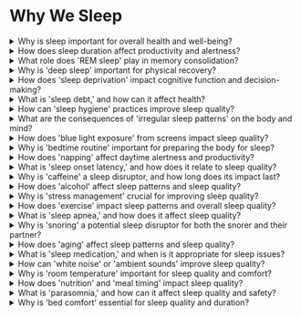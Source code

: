 

# Why We Sleep

<details>
<summary>Why is sleep important for overall health and well-being?</summary>

- Sleep is crucial for physical and mental health.

- It supports cognitive function, mood, and immune system.

- Quality sleep enhances daily performance.

</details>

<details>
<summary>How does sleep duration affect productivity and alertness?</summary>

- Adequate sleep duration improves alertness and productivity.

- Lack of sleep leads to fatigue and decreased focus.

- Quality sleep fosters optimal performance.

</details>

<details>
<summary>What role does 'REM sleep' play in memory consolidation?</summary>

- REM sleep is essential for consolidating and organizing memories.

- It enhances learning and problem-solving abilities.

- REM sleep supports cognitive processing.

</details>

<details>
<summary>Why is 'deep sleep' important for physical recovery?</summary>

- Deep sleep promotes physical recovery and healing.

- It's a time when tissues repair and growth hormones are released.

- Deep sleep is essential for muscle recovery.

</details>

<details>
<summary>How does 'sleep deprivation' impact cognitive function and decision-making?</summary>

- Sleep deprivation impairs cognitive function and decision-making.

- It leads to decreased attention, memory, and problem-solving.

- Quality sleep is crucial for mental clarity.

</details>

<details>
<summary>What is 'sleep debt,' and how can it affect health?</summary>

- Sleep debt accumulates from inadequate sleep over time.

- It can lead to health issues like obesity and heart disease.

- Reducing sleep debt is essential for well-being.

</details>

<details>
<summary>How can 'sleep hygiene' practices improve sleep quality?</summary>

- Sleep hygiene practices include a consistent sleep schedule and a comfortable sleep environment.

- They promote better sleep quality and duration.

- Good sleep hygiene supports restorative sleep.

</details>

<details>
<summary>What are the consequences of 'irregular sleep patterns' on the body and mind?</summary>

- Irregular sleep patterns disrupt circadian rhythms and can lead to health problems.

- They affect mood, cognitive function, and overall well-being.

- Consistent sleep patterns are essential for health.

</details>

<details>
<summary>How does 'blue light exposure' from screens impact sleep quality?</summary>

- Blue light from screens suppresses the production of melatonin.

- It disrupts the sleep-wake cycle and can lead to insomnia.

- Reducing screen time before bed improves sleep quality.

</details>

<details>
<summary>Why is 'bedtime routine' important for preparing the body for sleep?</summary>

- A bedtime routine signals the body that it's time to sleep.

- It helps relax the mind and prepares for restorative sleep.

- Consistent routines improve sleep quality.

</details>

<details>
<summary>How does 'napping' affect daytime alertness and productivity?</summary>

- Short naps can boost daytime alertness and productivity.

- Napping can enhance mood and cognitive function.

- Nap duration and timing impact effectiveness.

</details>

<details>
<summary>What is 'sleep onset latency,' and how does it relate to sleep quality?</summary>

- Sleep onset latency is the time it takes to fall asleep.

- Longer sleep onset latency can indicate sleep problems.

- Reducing stress and relaxation techniques can reduce latency.

</details>

<details>
<summary>Why is 'caffeine' a sleep disruptor, and how long does its impact last?</summary>

- Caffeine disrupts sleep by blocking adenosine receptors.

- Its effects can last for several hours, affecting sleep quality.

- Avoiding caffeine before bedtime is advisable.

</details>

<details>
<summary>How does 'alcohol' affect sleep patterns and sleep quality?</summary>

- Alcohol can disrupt sleep patterns and lead to fragmented sleep.

- It decreases REM sleep and impacts overall sleep quality.

- Moderation and time between drinking and sleep can help.

</details>

<details>
<summary>Why is 'stress management' crucial for improving sleep quality?</summary>

- Stress management techniques reduce anxiety and promote relaxation.

- Reducing stress leads to better sleep quality and duration.

- Mindfulness and relaxation practices support sleep.

</details>

<details>
<summary>How does 'exercise' impact sleep patterns and overall sleep quality?</summary>

- Regular exercise can improve sleep patterns and sleep quality.

- It helps with falling asleep faster and experiencing deeper sleep.

- Exercise supports overall well-being and sleep.

</details>

<details>
<summary>What is 'sleep apnea,' and how does it affect sleep quality?</summary>

- Sleep apnea is a condition characterized by breathing interruptions during sleep.

- It leads to fragmented sleep and decreased oxygen levels.

- Treatment is essential for improving sleep quality.

</details>

<details>
<summary>Why is 'snoring' a potential sleep disruptor for both the snorer and their partner?</summary>

- Snoring can disrupt sleep patterns and lead to poor sleep quality.

- It affects the snorer's breathing and can disturb their partner's sleep.

- Addressing snoring is important for restful sleep.

</details>

<details>
<summary>How does 'aging' affect sleep patterns and sleep quality?</summary>

- Aging can lead to changes in sleep patterns and lighter sleep.

- It may result in more frequent awakenings during the night.

- Healthy sleep habits become increasingly important with age.

</details>

<details>
<summary>What is 'sleep medication,' and when is it appropriate for sleep issues?</summary>

- Sleep medication is prescribed for severe and chronic sleep issues.

- It should be used as a last resort and under medical supervision.

- Non-pharmacological approaches are preferred.

</details>

<details>
<summary>How can 'white noise' or 'ambient sounds' improve sleep quality?</summary>

- White noise or ambient sounds can mask disruptive noises.

- They create a consistent sound environment that promotes sleep.

- These sounds enhance relaxation and reduce disruptions.

</details>

<details>
<summary>Why is 'room temperature' important for sleep quality and comfort?</summary>

- Room temperature affects sleep comfort and quality.

- A cool room promotes better sleep than a too-warm or too-cold room.

- Regulating room temperature supports restful sleep.

</details>

<details>
<summary>How does 'nutrition' and 'meal timing' impact sleep quality?</summary>

- Eating large or heavy meals close to bedtime can disrupt sleep.

- Nutrition and meal timing can affect digestion and sleep comfort.

- Light, balanced snacks are preferable before sleep.

</details>

<details>
<summary>What is 'parasomnia,' and how can it affect sleep quality and safety?</summary>

- Parasomnias are abnormal behaviors during sleep, such as sleepwalking or night terrors.

- They can disrupt sleep and pose safety risks.

- Treatment may be necessary for severe parasomnias.

</details>

<details>
<summary>Why is 'bed comfort' essential for sleep quality and duration?</summary>

- A comfortable mattress and pillows are crucial for sleep quality.

- Bed comfort affects sleep posture and support for restorative sleep.

- Investing in a comfortable bed promotes better sleep.

</details>

